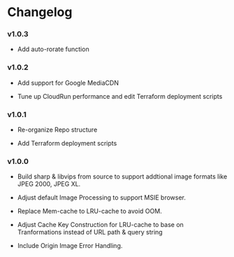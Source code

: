 # Changelog

### v1.0.3

* Add auto-rorate function

### v1.0.2 

* Add support for Google MediaCDN

* Tune up CloudRun performance and edit Terraform deployment scripts 

### v1.0.1 

* Re-organize Repo structure

* Add Terraform deployment scripts

### v1.0.0 

* Build sharp & libvips from source to support addtional image formats like JPEG 2000, JPEG XL.

* Adjust default Image Processing to support MSIE browser.

* Replace Mem-cache to LRU-cache to avoid OOM.

* Adjust Cache Key Construction for LRU-cache to base on Tranformations instead of URL path & query string

* Include Origin Image Error Handling.

